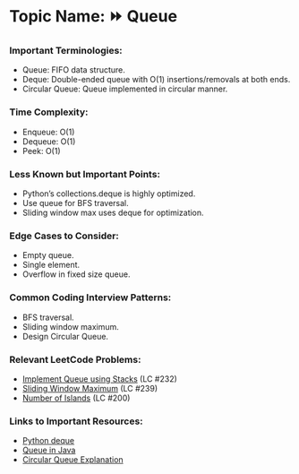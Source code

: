 # Topic Name: ⏩ Queue

### Important Terminologies:
- Queue: FIFO data structure.
- Deque: Double-ended queue with O(1) insertions/removals at both ends.
- Circular Queue: Queue implemented in circular manner.

### Time Complexity:
- Enqueue: O(1)
- Dequeue: O(1)
- Peek: O(1)

### Less Known but Important Points:
- Python’s collections.deque is highly optimized.
- Use queue for BFS traversal.
- Sliding window max uses deque for optimization.

### Edge Cases to Consider:
- Empty queue.
- Single element.
- Overflow in fixed size queue.

### Common Coding Interview Patterns:
- BFS traversal.
- Sliding window maximum.
- Design Circular Queue.

### Relevant LeetCode Problems:
- [Implement Queue using Stacks](https://leetcode.com/problems/implement-queue-using-stacks/) (LC #232)
- [Sliding Window Maximum](https://leetcode.com/problems/sliding-window-maximum/) (LC #239)
- [Number of Islands](https://leetcode.com/problems/number-of-islands/) (LC #200)

### Links to Important Resources:
- [Python deque](https://docs.python.org/3/library/collections.html#collections.deque)
- [Queue in Java](https://www.geeksforgeeks.org/queue-interface-java/)
- [Circular Queue Explanation](https://www.geeksforgeeks.org/circular-queue-set-1-introduction-array-implementation/)